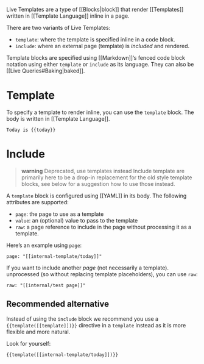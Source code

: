 Live Templates are a type of [[Blocks|block]] that render [[Templates]] written in [[Template Language]] inline in a page.

There are two variants of Live Templates:

* `template`: where the template is specified inline in a code block.
* `include`: where an external page (template) is _included_ and rendered.

Template blocks are specified using [[Markdown]]‘s fenced code block notation using either `template` or `include` as its language. They can also be [[Live Queries#Baking|baked]].

# Template
To specify a template to render inline, you can use the `template` block. The body is written in [[Template Language]].

```template
Today is {{today}}
```

# Include
> **warning** Deprecated, use templates instead
> Include template are primarily here to be a drop-in replacement for the old style template blocks, see below for a suggestion how to use those instead.

A `template` block is configured using [[YAML]] in its body. The following attributes are supported:

* `page`: the page to use as a template
* `value`: an (optional) value to pass to the template
* `raw`: a page reference to include in the page without processing it as a template.

Here’s an example using `page`:
```include
page: "[[internal-template/today]]"
```

If you want to include another _page_ (not necessarily a template). unprocessed (so without replacing template placeholders), you can use `raw`:
```include
raw: "[[internal/test page]]"
```

## Recommended alternative
Instead of using the `include` block we recommend you use a `{{template([[template]])}}` directive in a `template` instead as it is more flexible and more natural.

Look for yourself:
```template
{{template([[internal-template/today]])}}
```



